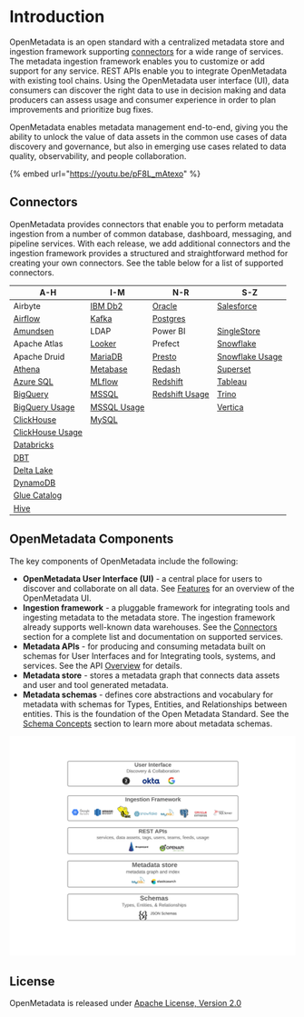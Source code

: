 # Introduction

OpenMetadata is an open standard with a centralized metadata store and ingestion framework supporting [connectors](integrations/connectors/) for a wide range of services. The metadata ingestion framework enables you to customize or add support for any service. REST APIs enable you to integrate OpenMetadata with existing tool chains. Using the OpenMetadata user interface (UI), data consumers can discover the right data to use in decision making and data producers can assess usage and consumer experience in order to plan improvements and prioritize bug fixes.

OpenMetadata enables metadata management end-to-end, giving you the ability to unlock the value of data assets in the common use cases of data discovery and governance, but also in emerging use cases related to data quality, observability, and people collaboration.

{% embed url="https://youtu.be/pF8L_mAtexo" %}

## Connectors

OpenMetadata provides connectors that enable you to perform metadata ingestion from a number of common database, dashboard, messaging, and pipeline services. With each release, we add additional connectors and the ingestion framework provides a structured and straightforward method for creating your own connectors. See the table below for a list of supported connectors.

| A-H                                                     | I-M                                           | N-R                                                 | S-Z                                                   |
| ------------------------------------------------------- | --------------------------------------------- | --------------------------------------------------- | ----------------------------------------------------- |
| Airbyte                                                 | [IBM Db2](integrations/connectors/ibm-db2.md) | [Oracle](integrations/connectors/oracle/)           | [Salesforce](integrations/connectors/salesforce/)     |
| [Airflow](integrations/airflow/)                        | [Kafka](integrations/connectors/kafka.md)     | [Postgres](integrations/connectors/postgres/)       |                                                       |
| [Amundsen](integrations/connectors/amundsen.md)         | LDAP                                          | Power BI                                            | [SingleStore](integrations/connectors/singlestore/)   |
| Apache Atlas                                            | [Looker](integrations/connectors/looker/)     | Prefect                                             | [Snowflake](integrations/connectors/snowflake/)       |
| Apache Druid                                            | [MariaDB](integrations/connectors/mariadb.md) | [Presto](integrations/connectors/presto/)           | [Snowflake Usage](integrations/connectors/snowflake/) |
| [Athena](integrations/connectors/athena/)               | [Metabase](integrations/connectors/metabase/) | [Redash](integrations/connectors/redash/)           | [Superset](integrations/connectors/superset-1/)       |
| [Azure SQL](integrations/connectors/azure-sql/)         | [MLflow](integrations/connectors/mlflow/)     | [Redshift](integrations/connectors/redshift/)       | [Tableau](integrations/connectors/tableau.md)         |
| [BigQuery](integrations/connectors/bigquery/)           | [MSSQL](integrations/connectors/mssql/)       | [Redshift Usage](integrations/connectors/redshift/) | [Trino](integrations/connectors/trino/)               |
| [BigQuery Usage](integrations/connectors/bigquery/)     | [MSSQL Usage](integrations/connectors/mssql/) |                                                     | [Vertica](integrations/connectors/vertica/)           |
| [ClickHouse](integrations/connectors/clickhouse/)       | [MySQL](integrations/connectors/mysql/)       |                                                     |                                                       |
| [ClickHouse Usage](integrations/connectors/clickhouse/) |                                               |                                                     |                                                       |
| [Databricks](integrations/connectors/databricks/)       |                                               |                                                     |                                                       |
| [DBT](data-lineage/dbt-integration/)                    |                                               |                                                     |                                                       |
| [Delta Lake](integrations/connectors/delta-lake/)       |                                               |                                                     |                                                       |
| [DynamoDB](integrations/connectors/dynamodb/)           |                                               |                                                     |                                                       |
| [Glue Catalog](integrations/connectors/glue-catalog/)   |                                               |                                                     |                                                       |
| [Hive](integrations/connectors/hive/)                   |                                               |                                                     |                                                       |

## OpenMetadata Components

The key components of OpenMetadata include the following:

* **OpenMetadata User Interface (UI)** - a central place for users to discover and collaborate on all data. See [Features](overview/features.md) for an overview of the OpenMetadata UI.
* **Ingestion framework** - a pluggable framework for integrating tools and ingesting metadata to the metadata store. The ingestion framework already supports well-known data warehouses. See the [Connectors](./#connectors) section for a complete list and documentation on supported services.
* **Metadata APIs** - for producing and consuming metadata built on schemas for User Interfaces and for Integrating tools, systems, and services. See the API [Overview](metadata-standard/apis/overview.md) for details.
* **Metadata store** - stores a metadata graph that connects data assets and user and tool generated metadata.
* **Metadata schemas** - defines core abstractions and vocabulary for metadata with schemas for Types, Entities, and Relationships between entities. This is the foundation of the Open Metadata Standard. See the [Schema Concepts](metadata-standard/schemas/overview.md) section to learn more about metadata schemas.

![](<.gitbook/assets/openmetadata-overview (1) (1).png>)

## License

OpenMetadata is released under [Apache License, Version 2.0](http://www.apache.org/licenses/LICENSE-2.0)
